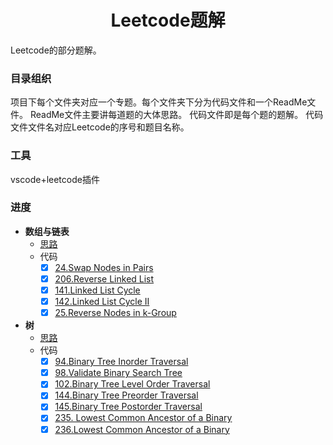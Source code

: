 # <center>Leetcode题解</center>
Leetcode的部分题解。

### 目录组织
项目下每个文件夹对应一个专题。每个文件夹下分为代码文件和一个ReadMe文件。
ReadMe文件主要讲每道题的大体思路。
代码文件即是每个题的题解。
代码文件文件名对应Leetcode的序号和题目名称。

### 工具
vscode+leetcode插件

### 进度
- **数组与链表**
    - [思路](./linkedlist/ReadMe.md)
    - 代码
        - [x] [24.Swap Nodes in Pairs](./linkedlist/24.swap-nodes-in-pairs.java)
        - [x] [206.Reverse Linked List](./linkedlist/141.linked-list-cycle.java)
        - [x] [141.Linked List Cycle](./linkedlist/142.linked-list-cycle-ii.java)
        - [x] [142.Linked List Cycle II](./linkedlist/206.reverse-linked-list.java)
        - [x] [25.Reverse Nodes in k-Group](./linkedlist/25.reverse-nodes-in-k-group.java)
- **树**
    - [思路](./tree/ReadMe.md)
    - 代码
        - [x] [94.Binary Tree Inorder Traversal](./tree/94.binary-tree-inorder-traversal.java)
        - [x] [98.Validate Binary Search Tree](./tree/98.validate-binary-search-tree.java)
        - [x] [102.Binary Tree Level Order Traversal](./tree/102.binary-tree-level-order-traversal.java)
        - [x] [144.Binary Tree Preorder Traversal](./tree/144.binary-tree-preorder-traversal.java)
        - [x] [145.Binary Tree Postorder Traversal](./tree/145.binary-tree-postorder-traversal.java)
        - [x] [235. Lowest Common Ancestor of a Binary](./tree/235.lowest-common-ancestor-of-a-binary-search-tree.java)
        - [x] [236.Lowest Common Ancestor of a Binary ](./tree/236.lowest-common-ancestor-of-a-binary-tree.java)